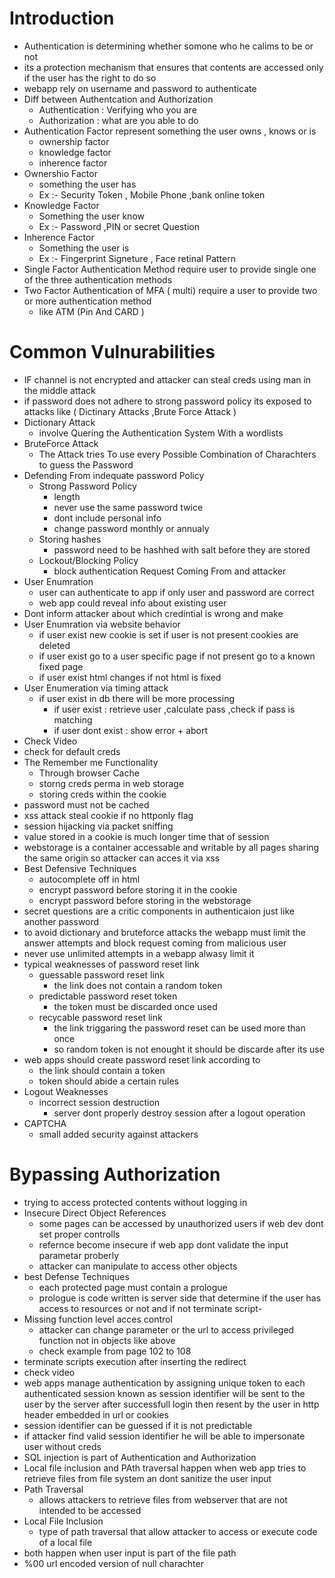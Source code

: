 # Introduction
- Authentication is determining whether somone who he calims to be or not
- its a protection mechanism that ensures that contents are accessed only if the user has the right to do so
- webapp rely on username and password to authenticate
- Diff between Authentcation and Authorization
  - Authentication : Verifying who you are
  - Authorization : what are you able to do
- Authentication Factor represent something the user owns , knows or is
  - ownership factor
  - knowledge factor
  - inherence factor
- Ownershio Factor
  - something the user has
  - Ex :- Security Token , Mobile Phone ,bank online token
- Knowledge Factor
  - Something the user know
  - Ex :- Password ,PIN or secret Question
- Inherence Factor
  - Something the user is
  - Ex :- Fingerprint Signeture , Face retinal Pattern
- Single Factor Authentication Method require user to provide single one of the three authentication methods
- Two Factor Authentication of MFA ( multi) require a user to provide two or more authentication method
  - like ATM (Pin And CARD )
# Common Vulnurabilities
- IF channel is not encrypted and attacker can steal creds using man in the middle attack
- if password does not adhere to strong password policy its exposed to attacks like ( Dictinary Attacks ,Brute Force Attack )
- Dictionary Attack
  - involve Quering the Authentication System With a wordlists
- BruteForce Attack
  - The Attack tries To use every Possible Combination of Charachters to guess the Password
- Defending From indequate password Policy
  - Strong Password Policy
    - length
    - never use the same password twice
    - dont include personal info
    - change password monthly or annualy
  - Storing hashes
    - password need to be hashhed with salt before they are stored
  - Lockout/Blocking Policy
    - block authentication Request Coming From and attacker
- User Enumration
  - user can authenticate to app if only user and password are correct
  - web app could reveal info about existing user
- Dont inform attacker about which credintial is wrong and make
- User Enumration via website behavior
  - if user exist new cookie is set if user is not present cookies are deleted
  - if user exist go to a user specific page if not present go to a known fixed page
  - if user exist html changes if not html is fixed
- User Enumeration via timing attack
  - if user exist in db there will be more processing
    - if user exist : retrieve user ,calculate pass ,check if pass is matching
    - if user dont exist : show error + abort
- Check Video
- check for default creds
- The Remember me Functionality
  - Through browser Cache
  - storng creds perma in web storage
  - storing creds within the cookie
- password must not be cached
- xss attack steal cookie if no httponly flag
- session hijacking via packet sniffing
- value stored in a cookie is much longer time that of session
- webstorage is a container accessable and writable by all pages sharing the same origin so attacker can acces it via xss
- Best Defensive Techniques
  - autocomplete off in html
  - encrypt password before storing it in the cookie
  - encrypt password before storing in the webstorage
- secret questions are a critic components in authenticaion just like another password
- to avoid dictionary and bruteforce attacks the webapp must limit the answer attempts and block request coming from malicious user
- never use unlimited attempts in a webapp alwasy limit it
- typical weaknesses of password reset link
  - guessable password reset link
    - the link does not contain a random token
  - predictable password reset token
    - the token must be discarded once used 
  - recycable password reset link
    - the link triggaring the password  reset can be used more than once
    - so random token is not enought it should be discarde after its use
- web apps should create password reset link according to
  - the link should contain a token
  - token should abide a certain rules
- Logout Weaknesses
  - incorrect session destruction
    - server dont properly destroy session after a logout operation
- CAPTCHA
  - small added security against attackers

# Bypassing Authorization  
- trying to access protected contents without logging in
- Insecure Direct Object References
  - some pages can be accessed by unauthorized users if web dev dont set proper controlls
  - refernce become insecure if web app dont validate the input parametar proberly
  - attacker can manipulate to access other objects
- best Defense Techniques
  -  each protected page must contain a prologue
  -  prologue is code written is server side that determine if the user has access to resources or not and if not terminate script-
- Missing function level acces control
  - attacker can change parameter or the url to access privileged function not in objects like above
  - check example from page 102 to 108
- terminate scripts execution after inserting the redirect
- check video
- web apps manage authentication by assigning unique token to each authenticated session known as session identifier will be sent to the user by the server after successfull login then resent by the user in http header embedded in url or cookies
- session identifier can be guessed if it is not predictable
- if attacker find valid session identifier he will be able to impersonate user without creds
- SQL injection is part of Authentication and Authorization
- Local file inclusion and PAth traversal happen when web app tries to retrieve files from file system an dont sanitize the user input
- Path Traversal
  - allows attackers to retrieve files from webserver that are not intended to be accessed
- Local File Inclusion
  - type of path traversal that allow attacker to access or execute code of a local file
- both happen when user input is part of the file path
- %00 url encoded version of null charachter 

